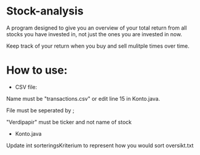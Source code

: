 # Stock-analysis
A program designed to give you an overview of your total return from all stocks you have invested in, 
not just the ones you are invested in now. 

Keep track of your return when you buy and sell mulitple times over time.

# How to use:
* CSV file: 
  
Name must be "transactions.csv" or edit line 15 in Konto.java.

File must be seperated by ;

"Verdipapir" must be ticker and not name of stock


* Konto.java
  
Update int sorteringsKriterium to represent how you would sort oversikt.txt

